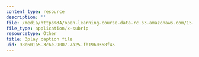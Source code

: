 ```yaml
---
content_type: resource
description: ''
file: /media/https%3A/open-learning-course-data-rc.s3.amazonaws.com/15-031j-energy-decisions-markets-and-policies-spring-2012/98e601a53c6e90077a25fb1960368f45_2oooMpS_3vg.srt
file_type: application/x-subrip
resourcetype: Other
title: 3play caption file
uid: 98e601a5-3c6e-9007-7a25-fb1960368f45
---
```

